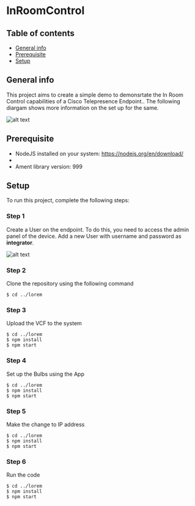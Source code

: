 # InRoomControl

## Table of contents
* [General info](#general-info)
* [Prerequisite](#Prerequisite)
* [Setup](#setup)

## General info
This project aims to create a simple demo to demonsrtate the In Room Control capabilities of a Cisco Telepresence Endpoint.. The following diargam shows more information on the set up for the same. 


![alt text](https://user-images.githubusercontent.com/12582569/54210337-4e296700-4505-11e9-92e1-c3cf854d520d.png
)

## Prerequisite
* NodeJS installed on your system: https://nodejs.org/en/download/
* 
* Ament library version: 999
	
## Setup
To run this project, complete the following steps:

### Step 1
Create a User on the endpoint. To do this, you need to access the admin panel of the device. Add a new User with username and password as **integrator**. 


![alt text](https://user-images.githubusercontent.com/12582569/54212591-2e943d80-4509-11e9-8978-28a5e3188387.png)

### Step 2
Clone the repository using the following command
```
$ cd ../lorem
```

### Step 3
Upload the VCF to the system
```
$ cd ../lorem
$ npm install
$ npm start
```

### Step 4
Set up the Bulbs using the App
```
$ cd ../lorem
$ npm install
$ npm start
```

### Step 5
Make the change to IP address
```
$ cd ../lorem
$ npm install
$ npm start
```

### Step 6
Run the code 
```
$ cd ../lorem
$ npm install
$ npm start
```


